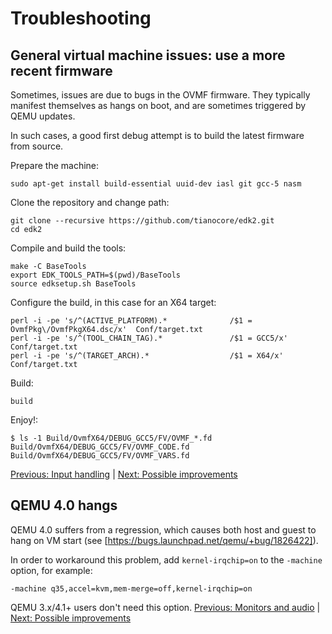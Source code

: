 # Troubleshooting

## General virtual machine issues: use a more recent firmware

Sometimes, issues are due to bugs in the OVMF firmware. They typically manifest themselves as hangs on boot, and are sometimes triggered by QEMU updates.

In such cases, a good first debug attempt is to build the latest firmware from source.

Prepare the machine:

    sudo apt-get install build-essential uuid-dev iasl git gcc-5 nasm

Clone the repository and change path:

    git clone --recursive https://github.com/tianocore/edk2.git
    cd edk2

Compile and build the tools:

    make -C BaseTools
    export EDK_TOOLS_PATH=$(pwd)/BaseTools
    source edksetup.sh BaseTools

Configure the build, in this case for an X64 target:

    perl -i -pe 's/^(ACTIVE_PLATFORM).*              /$1 = OvmfPkg\/OvmfPkgX64.dsc/x'  Conf/target.txt
    perl -i -pe 's/^(TOOL_CHAIN_TAG).*               /$1 = GCC5/x'                     Conf/target.txt
    perl -i -pe 's/^(TARGET_ARCH).*                  /$1 = X64/x'                      Conf/target.txt

Build:

    build

Enjoy!:

    $ ls -1 Build/OvmfX64/DEBUG_GCC5/FV/OVMF_*.fd
    Build/OvmfX64/DEBUG_GCC5/FV/OVMF_CODE.fd
    Build/OvmfX64/DEBUG_GCC5/FV/OVMF_VARS.fd
[Previous: Input handling](4_INPUT_HANDLING.md) | [Next: Possible improvements](6_POSSIBLE_IMPROVEMENTS.md)

## QEMU 4.0 hangs

QEMU 4.0 suffers from a regression, which causes both host and guest to hang on VM start (see [https://bugs.launchpad.net/qemu/+bug/1826422]).

In order to workaround this problem, add `kernel-irqchip=on` to the `-machine` option, for example:

```
-machine q35,accel=kvm,mem-merge=off,kernel-irqchip=on
```

QEMU 3.x/4.1+ users don't need this option.
[Previous: Monitors and audio](5_MONITORS_AND_AUDIO.md) | [Next: Possible improvements](7_POSSIBLE_IMPROVEMENTS.md)

